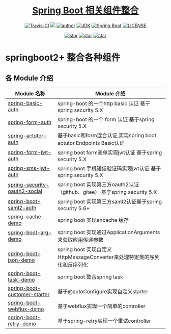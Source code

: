 <h1 align="center"><a href="https://github.com/bearBoy80/springSecurity.git" target="_blank">Spring Boot 相关组件整合</a></h1>
<p align="center">
  <a href="https://travis-ci.com/github/bearBoy80/springSecurity"><img alt="Travis-CI" src="https://travis-ci.com/bearBoy80/springSecurity.svg?branch=master"/></a>
  <a href="https://www.codacy.com/manual/bearBoy80/springSecurity?utm_source=github.com&amp;utm_medium=referral&amp;utm_content=bearBoy80/springSecurity&amp;utm_campaign=Badge_Grade"><img src="https://app.codacy.com/project/badge/Grade/b800466e41b140f28af11764be7b6495"/></a>
  <a href="http://www.betool.vip/"><img alt="author" src="https://img.shields.io/badge/author-bearBoy80-blue"/></a>
  <a href="https://www.oracle.com/technetwork/java/javase/downloads/index.html"><img alt="JDK" src="https://img.shields.io/badge/JDK-1.8+-orange.svg"/></a>
  <a href="https://docs.spring.io/spring-boot/docs/2.7.3/reference/htmlsingle"><img alt="Spring Boot" src="https://img.shields.io/badge/Spring Boot-2.7.2-brightgreen.svg"/></a>
  <a href="https://github.com/bearBoy80/springSecurity/blob/master/LICENSE"><img alt="LICENSE" src="https://img.shields.io/github/license/bearBoy80/springsecurity.svg"/></a>  
</p>

<p align="center">
  <a href="https://github.com/bearBoy80/springSecurity/stargazers"><img alt="star" src="https://img.shields.io/github/stars/bearBoy80/springsecurity.svg?label=Stars&style=social"/></a>
  <a href="https://github.com/bearBoy80/springSecurity/network/members"><img alt="star" src="https://img.shields.io/github/forks/bearBoy80/springsecurity.svg?label=Fork&style=social"/></a>
  <a href="https://github.com/bearBoy80/springSecurity/watchers"><img alt="star" src="https://img.shields.io/github/watchers/bearBoy80/springsecurity.svg?label=Watch&style=social"/></a>
</p>


# springboot2+ 整合各种组件


## 各 Module 介绍

| Module 名称                                                  | Module 介绍                                                           |
| ------------------------------------------------------------ | ----------------------------------------------------------------------|
| [spring-basic-auth](./spring-basic-auth)                     | spring-boot 的一个http basic 认证 基于spring security 5.X             |
| [spring-form-auth](./spring-form-auth)                       | spring-boot 的一个 form 认证 基于spring security 5.X                  |
| [spring-actutor-auth](./spring-form-auth)                    | 基于basic和form混合认证,实现spring boot actutor Endpoints Basic认证   |
| [spring-form-jwt-auth](./spring-form-jwt-auth)               | spring boot form表单实现jwt认证 基于spring security 5.X               |
| [spring-sms-jwt-auth](./spring-sms-jwt-auth)                 | spring boot 手机短信验证码实现jwt认证 基于spring security 5.X         |
| [spring-security-oauth2-social](./spring-security-oauth2-social)    | spring boot 实现第三方oauth2认证（github、gitee） 基于spring security 5.X |
| [spring-boot-saml2-auth](./spring-boot-saml2-auth)    | spring boot 实现第三方saml2认证基于spring security 5.6+ |
| [spring-cache-demo](./spring-cache-demo)    | spring boot 实现encache 缓存 |
| [spring-boot-arg-demo](./spring-boot-arg-demo)    | spring boot 实现通过ApplicationArguments来获取应用传递参数 |
| [spring-boot-json-demo](./spring-boot-json-demo)    | spring boot 实现自定义HttpMessageConverter来处理特定类的序列化和反序列化 |
| [spring-boot-task-demo](./spring-boot-task-demo)    | spring boot 整合spring task |
| [spring-boot-customer-starter](./spring-boot-customer-starter)    | 基于@autoConfigure实现自定义starter |
| [spring-boot-webflux-demo](./spring-boot-react-web-demo)    | 基于webflux实现一个简单的controller |
| [spring-boot-retry-demo](./spring-boot-retry-demo)    | 基于spring-retry实现一个重试controller |